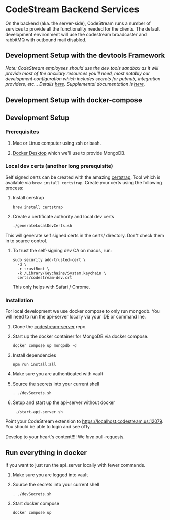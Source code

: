 # CodeStream Backend Services

On the backend (aka. the server-side), CodeStream runs a number of services to
provide all the functionality needed for the clients. The default development
environment will use the codestream broadcaster and rabbitMQ with outbound mail
disabled.

## Development Setup with the devtools Framework

_Note: CodeStream employees should use the dev_tools sandbox as it will provide
most of the ancillary resources you'll need, most notably our development
configuration which includes secrets for pubnub, integration providers, etc...
Details [here](docs/codestream-sandbox-setup.md). Supplemental documentation is
[here](docs/README.md)._

## Development Setup with docker-compose

## Development Setup

### Prerequisites

1. Mac or Linux computer using zsh or bash.

1. [Docker Desktop](https://www.docker.com/products/docker-desktop) which we'll
   use to provide MongoDB.

### Local dev certs (another long prerequisite)

Self signed certs can be created with the amazing [certstrap](https://github.com/square/certstrap).
Tool which is available via `brew install certstrap`. Create your certs using the following process:

1. Install cerstrap

   ```
   brew install certstrap
   ```

1. Create a certificate authority and local dev certs

   ```
   ./generateLocalDevCerts.sh
   ```
   
This will generate self signed certs in the certs/ directory. Don't check them in to source control. 

1. To trust the self-signing dev CA on macos, run:

   ```
   sudo security add-trusted-cert \
     -d \
     -r trustRoot \
     -k /Library/Keychains/System.keychain \
     certs/codestream-dev.crt
   ```
   
   This only helps with Safari / Chrome. 


### Installation

For local development we use docker compose to only run mongodb. You will need to run the
api-server locally via your IDE or command lne.

1. Clone the [codestream-server](https://github.com/teamcodestream/codestream-server) repo.

1. Start up the docker container for MongoDB via docker compose.
   ```
   docker compose up mongodb -d
   ```
1. Install dependencies
   ```
   npm run install:all
   ```

1. Make sure you are authenticated with vault

1. Source the secrets into your current shell
   ```
   . ./devSecrets.sh
   ```

1. Setup and start up the api-server without docker
   ```
    ./start-api-server.sh
   ```

Point your CodeStream extension to https://localhost.codestream.us:12079. You should be able to
login and see o11y.

Develop to your heart's content!!!!  We _love_ pull-requests.

## Run everything in docker

If you want to just run the api_server locally with fewer commands.

1. Make sure you are logged into vault

1. Source the secrets into your current shell
   ```
   . ./devSecrets.sh
   ```
1. Start docker compose
   ```
   docker compose up
   ```

